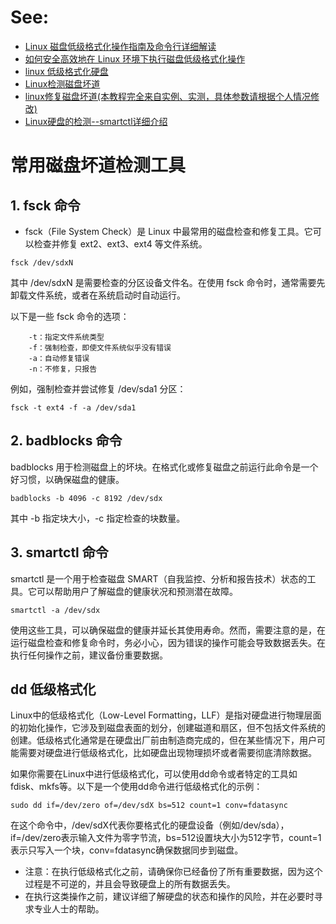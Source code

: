 # See:
- [Linux 磁盘低级格式化操作指南及命令行详细解读](https://my.oschina.net/emacs_8754735/blog/17185164)
- [如何安全高效地在 Linux 环境下执行磁盘低级格式化操作](https://my.oschina.net/emacs_8754731/blog/17185151)
- [linux 低级格式化硬盘](https://cloud.tencent.com/developer/information/linux%20%E4%BD%8E%E7%BA%A7%E6%A0%BC%E5%BC%8F%E5%8C%96%E7%A1%AC%E7%9B%98)
- [Linux检测磁盘坏道 ](https://owenyk.github.io/2021/11/26/Linux%E6%A3%80%E6%B5%8B%E7%A3%81%E7%9B%98%E5%9D%8F%E9%81%93/#comment-waline)
- [linux修复磁盘坏道(本教程完全来自实例、实测，具体参数请根据个人情况修改)](https://zhuanlan.zhihu.com/p/417098586)
- [Linux硬盘的检测--smartctl详细介绍](https://www.cnblogs.com/fiberhome/p/8275961.html)
  
# 常用磁盘坏道检测工具
## 1. fsck 命令
- fsck（File System Check）是 Linux 中最常用的磁盘检查和修复工具。它可以检查并修复 ext2、ext3、ext4 等文件系统。
```
fsck /dev/sdxN
```
其中 /dev/sdxN 是需要检查的分区设备文件名。在使用 fsck 命令时，通常需要先卸载文件系统，或者在系统启动时自动运行。

以下是一些 fsck 命令的选项：
```
    -t：指定文件系统类型
    -f：强制检查，即使文件系统似乎没有错误
    -a：自动修复错误
    -n：不修复，只报告
```
例如，强制检查并尝试修复 /dev/sda1 分区：
```
fsck -t ext4 -f -a /dev/sda1
```

## 2. badblocks 命令

badblocks 用于检测磁盘上的坏块。在格式化或修复磁盘之前运行此命令是一个好习惯，以确保磁盘的健康。
```
badblocks -b 4096 -c 8192 /dev/sdx
```
其中 -b 指定块大小，-c 指定检查的块数量。

## 3. smartctl 命令

smartctl 是一个用于检查磁盘 SMART（自我监控、分析和报告技术）状态的工具。它可以帮助用户了解磁盘的健康状况和预测潜在故障。
```
smartctl -a /dev/sdx
```
使用这些工具，可以确保磁盘的健康并延长其使用寿命。然而，需要注意的是，在运行磁盘检查和修复命令时，务必小心，因为错误的操作可能会导致数据丢失。在执行任何操作之前，建议备份重要数据。

## dd 低级格式化
Linux中的低级格式化（Low-Level Formatting，LLF）是指对硬盘进行物理层面的初始化操作，它涉及到磁盘表面的划分，创建磁道和扇区，但不包括文件系统的创建。低级格式化通常是在硬盘出厂前由制造商完成的，但在某些情况下，用户可能需要对硬盘进行低级格式化，比如硬盘出现物理损坏或者需要彻底清除数据。

如果你需要在Linux中进行低级格式化，可以使用dd命令或者特定的工具如fdisk、mkfs等。以下是一个使用dd命令进行低级格式化的示例：
```
sudo dd if=/dev/zero of=/dev/sdX bs=512 count=1 conv=fdatasync
```
在这个命令中，/dev/sdX代表你要格式化的硬盘设备（例如/dev/sda），if=/dev/zero表示输入文件为零字节流，bs=512设置块大小为512字节，count=1表示只写入一个块，conv=fdatasync确保数据同步到磁盘。

- 注意：在执行低级格式化之前，请确保你已经备份了所有重要数据，因为这个过程是不可逆的，并且会导致硬盘上的所有数据丢失。
- 在执行这类操作之前，建议详细了解硬盘的状态和操作的风险，并在必要时寻求专业人士的帮助。
